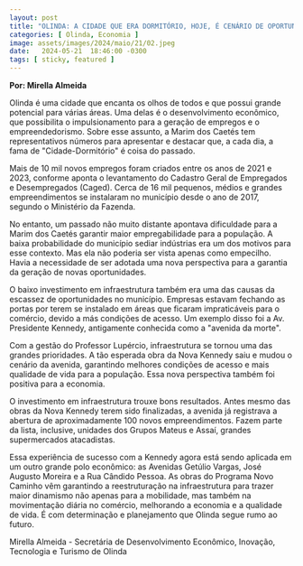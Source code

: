 ```yaml
---
layout: post
title: "OLINDA: A CIDADE QUE ERA DORMITÓRIO, HOJE, É CENÁRIO DE OPORTUNIDADES"
categories: [ Olinda, Economia ]
image: assets/images/2024/maio/21/02.jpeg
date:   2024-05-21  18:46:00 -0300
tags: [ sticky, featured ]
---
```

__Por: Mirella Almeida__

Olinda é uma cidade que encanta os olhos de todos e que possui grande potencial para várias áreas. Uma delas é o desenvolvimento econômico, que possibilita o impulsionamento para a geração de empregos e o empreendedorismo. Sobre esse assunto, a Marim dos Caetés tem representativos números para apresentar e destacar que, a cada dia, a fama de "Cidade-Dormitório" é coisa do passado. 

Mais de 10 mil novos empregos foram criados entre os anos de 2021 e 2023, conforme aponta o levantamento do Cadastro Geral de Empregados e Desempregados (Caged). Cerca de 16 mil pequenos, médios e grandes empreendimentos se instalaram no município desde o ano de 2017, segundo o Ministério da Fazenda. 

No entanto, um passado não muito distante apontava dificuldade para a Marim dos Caetés garantir maior empregabilidade para a população. A baixa probabilidade do município sediar indústrias era um dos motivos para esse contexto. Mas ela não poderia ser vista apenas como empecilho. Havia a necessidade de ser adotada uma nova perspectiva para a garantia da geração de novas oportunidades. 

O baixo investimento em infraestrutura também era uma das causas da escassez de oportunidades no município. Empresas estavam fechando as portas por terem se instalado em áreas que ficaram impraticáveis para o comércio, devido a más condições de acesso. Um exemplo disso foi a Av. Presidente Kennedy, antigamente conhecida como a "avenida da morte".

Com a gestão do Professor Lupércio, infraestrutura se tornou uma das grandes prioridades. A tão esperada obra da Nova Kennedy saiu e mudou o cenário da avenida, garantindo melhores condições de acesso e mais qualidade de vida para a população. Essa nova perspectiva também foi positiva para a economia.

O investimento em infraestrutura trouxe bons resultados. Antes mesmo das obras da Nova Kennedy terem sido finalizadas, a avenida já registrava a abertura de aproximadamente 100 novos empreendimentos. Fazem parte da lista, inclusive, unidades dos Grupos Mateus e Assaí, grandes supermercados atacadistas.   

Essa experiência de sucesso com a Kennedy agora está sendo aplicada em um outro grande polo econômico: as Avenidas Getúlio Vargas, José Augusto Moreira e a Rua Cândido Pessoa. As obras do Programa Novo Caminho vêm garantindo a reestruturação na infraestrutura para trazer maior dinamismo não apenas para a mobilidade, mas também na movimentação diária no comércio, melhorando a economia e a qualidade de vida. É com determinação e planejamento que Olinda segue rumo ao futuro.

Mirella Almeida - Secretária de Desenvolvimento Econômico, Inovação, Tecnologia e Turismo de Olinda
